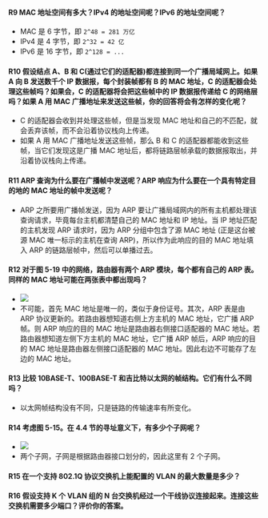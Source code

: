 #### R9 MAC 地址空间有多大？IPv4 的地址空间呢？IPv6 的地址空间呢？

  * MAC 是 6 字节，即 `2^48 = 281 万亿`
  * IPv4 是 4 字节，即 `2^32 = 42 亿`
  * IPv6 是 16 字节，即 `2^128 = ...`

#### R10 假设结点 A、B 和 C(通过它们的适配器)都连接到同一个广播局域网上。如果 A 向 B 发送数千个 IP 数据报，每个封装帧都有 B 的 MAC 地址，C 的适配器会处理这些帧吗？如果会，C 的适配器将会把这些帧中的 IP 数据报传递给 C 的网络层吗？如果 A 用 MAC 广播地址来发送这些帧，你的回答将会有怎样的变化呢？

  * C 的适配器会收到并处理这些帧，但是当发现 MAC 地址和自己的不匹配，就会丢弃该帧，而不会沿着协议栈向上传递。
  * 如果 A 用 MAC 广播地址发送这些帧，那么 B 和 C 的适配器都能收到这些帧，当它们发现这是广播 MAC 地址后，都将链路层帧承载的数据报取出，并沿着协议栈向上传递。

#### R11 ARP 查询为什么要在广播帧中发送呢？ARP 响应为什么要在一个具有特定目的地的 MAC 地址的帧中发送呢？

  * ARP 之所要用广播帧发送，因为 ARP 要让广播局域网内的所有主机都处理该查询请求，毕竟每台主机都清楚自己的 MAC 地址和 IP 地址。当 IP 地址匹配的主机发现 ARP 请求时，因为 ARP 分组中包含了源  MAC 地址 (正是这台被源 MAC 唯一标示的主机在查询 ARP)，所以作为此响应的目的 MAC 地址填入 ARP 的链路层帧中，然后可以单播过去。

#### R12 对于图 5-19 中的网络，路由器有两个 ARP 模块，每个都有自己的 ARP 表。同样的 MAC 地址可能在两张表中都出现吗？

  * ![](https://github.com/YangXiaoHei/Networking/blob/master/05%20链路层/images/r12.png)
  * 不可能，首先 MAC 地址是唯一的，类似于身份证号。其次，ARP 表是由 ARP 协议更新的。若路由器想知道右侧上方主机的 MAC 地址，它广播 ARP 帧。则 ARP 响应的目的 MAC 地址是路由器右侧接口适配器的 MAC 地址。若路由器想知道左侧下方主机的 MAC 地址，它广播 ARP 帧后，ARP 响应的目的 MAC 地址是路由器左侧接口适配器的 MAC 地址。因此右边不可能存了左边的 MAC 地址。 

#### R13 比较 10BASE-T、100BASE-T 和吉比特以太网的帧结构。它们有什么不同吗？

  * 以太网帧结构没有不同，只是链路的传输速率有所变化。

#### R14 考虑图 5-15。在 4.4 节的寻址意义下，有多少个子网呢？
  * ![](https://github.com/YangXiaoHei/Networking/blob/master/05%20链路层/images/5_1_5.png)
  * 两个子网，子网是根据路由器接口划分的，因此这里有 2 个子网。
  
#### R15 在一个支持 802.1Q 协议交换机上能配置的 VLAN 的最大数量是多少？

#### R16 假设支持 K 个 VLAN 组的 N 台交换机经过一个干线协议连接起来。连接这些交换机需要多少端口？评价你的答案。



